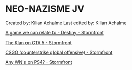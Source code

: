 # NEO-NAZISME JV

Created by: Kilian Achalme
Last edited by: Kilian Achalme

[A game we can relate to - Destiny - Stormfront](https://web.archive.org/web/20150414223106/https://www.stormfront.org/forum/t1085972/)

[The Klan on GTA 5 - Stormfront](https://web.archive.org/web/20170110231847/https://www.stormfront.org/forum/t1075450/)

[CSGO (counterstrike global offensive) - Stormfront](https://web.archive.org/web/20170110232202/https://www.stormfront.org/forum/t921859/)

[Any WN's on PS4? - Stormfront](https://www.stormfront.org/forum/t1091034/)